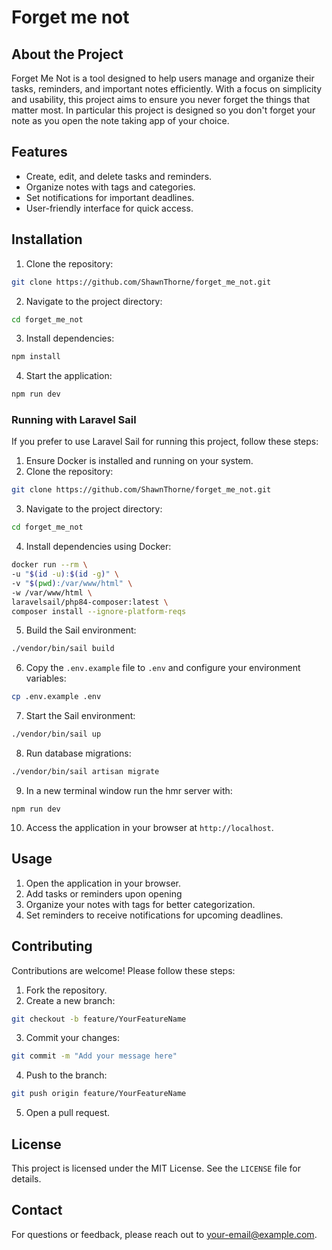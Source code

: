 # Forget me not

## About the Project

Forget Me Not is a tool designed to help users manage and organize their tasks, reminders, and important notes efficiently. With a focus on simplicity and usability, this project aims to ensure you never forget the things that matter most. In particular this project is designed so you don't forget your note as you open the note taking app of your choice.

## Features

- Create, edit, and delete tasks and reminders.
- Organize notes with tags and categories.
- Set notifications for important deadlines.
- User-friendly interface for quick access.

## Installation

1. Clone the repository:
  ```bash
  git clone https://github.com/ShawnThorne/forget_me_not.git
  ```
2. Navigate to the project directory:
  ```bash
  cd forget_me_not
  ```
3. Install dependencies:
  ```bash
  npm install
  ```
4. Start the application:
  ```bash
  npm run dev
  ```

### Running with Laravel Sail
If you prefer to use Laravel Sail for running this project, follow these steps:
1. Ensure Docker is installed and running on your system.
2. Clone the repository:
  ```bash
  git clone https://github.com/ShawnThorne/forget_me_not.git
  ```
3. Navigate to the project directory:
  ```bash
  cd forget_me_not
  ```
4. Install dependencies using Docker:
  ```bash
  docker run --rm \
  -u "$(id -u):$(id -g)" \
  -v "$(pwd):/var/www/html" \
  -w /var/www/html \
  laravelsail/php84-composer:latest \
  composer install --ignore-platform-reqs
  ```
5. Build the Sail environment:
  ```bash
  ./vendor/bin/sail build
  ```
6. Copy the `.env.example` file to `.env` and configure your environment variables:
  ```bash
  cp .env.example .env
  ```
7. Start the Sail environment:
  ```bash
  ./vendor/bin/sail up
  ```
8. Run database migrations:
  ```bash
  ./vendor/bin/sail artisan migrate
  ```
9. In a new terminal window run the hmr server with:
```
npm run dev
```
10. Access the application in your browser at `http://localhost`.

## Usage

1. Open the application in your browser.
2. Add tasks or reminders upon opening
3. Organize your notes with tags for better categorization.
4. Set reminders to receive notifications for upcoming deadlines.

## Contributing

Contributions are welcome! Please follow these steps:

1. Fork the repository.
2. Create a new branch:
  ```bash
  git checkout -b feature/YourFeatureName
  ```
3. Commit your changes:
  ```bash
  git commit -m "Add your message here"
  ```
4. Push to the branch:
  ```bash
  git push origin feature/YourFeatureName
  ```
5. Open a pull request.

## License

This project is licensed under the MIT License. See the `LICENSE` file for details.

## Contact

For questions or feedback, please reach out to [your-email@example.com](mailto:your-email@example.com).